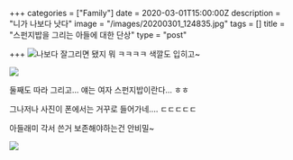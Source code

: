 +++
categories = ["Family"]
date = 2020-03-01T15:00:00Z
description = "니가 나보다 낫다"
image = "/images/20200301_124835.jpg"
tags = []
title = "스펀지밥을 그리는 아들에 대한 단상"
type = "post"

+++
![](/images/20200301_131158.jpg)나보다 잘그리면 됐지 뭐 ㅋㅋㅋㅋ 색깔도 입히고\~

![](/images/20200301_130952.jpg)

둘째도 따라 그리고... 얘는 여자 스펀지밥이란다... ㅎㅎ

그나저나 사진이 폰에서는 거꾸로 들어가네.... ㄷㄷㄷㄷㄷ

아들래미 각서 쓴거 보존해야하는건 안비밀\~

![](/images/20200301_120811.jpg)